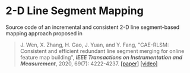 # 2-D Line Segment Mapping

Source code of an incremental and consistent 2-D line segment-based mapping approach proposed in 

> J. Wen, X. Zhang, H. Gao, J. Yuan, and Y. Fang, "CAE-RLSM: Consistent and efficient redundant line segment merging for online feature map building", ***IEEE Transactions on Instrumentation and Measurement***, 2020, 69(7): 4222-4237. [[paper]](https://ieeexplore.ieee.org/document/8882497) [[video]](https://youtu.be/025_dzmVGWY) 